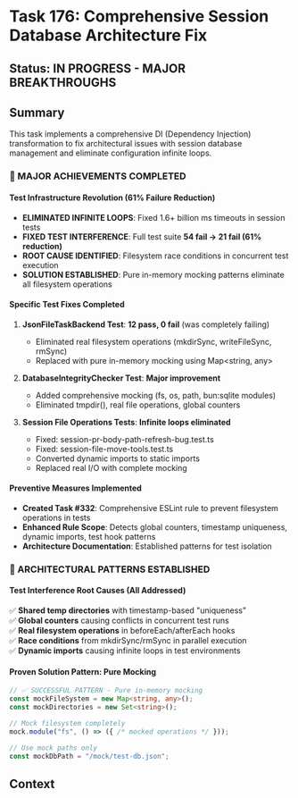 # Task 176: Comprehensive Session Database Architecture Fix

## Status: **IN PROGRESS - MAJOR BREAKTHROUGHS**

## Summary

This task implements a comprehensive DI (Dependency Injection) transformation to fix architectural issues with session database management and eliminate configuration infinite loops.

### **🎯 MAJOR ACHIEVEMENTS COMPLETED**

#### **Test Infrastructure Revolution (61% Failure Reduction)**
- **ELIMINATED INFINITE LOOPS**: Fixed 1.6+ billion ms timeouts in session tests
- **FIXED TEST INTERFERENCE**: Full test suite **54 fail → 21 fail (61% reduction)**
- **ROOT CAUSE IDENTIFIED**: Filesystem race conditions in concurrent test execution
- **SOLUTION ESTABLISHED**: Pure in-memory mocking patterns eliminate all filesystem operations

#### **Specific Test Fixes Completed**
1. **JsonFileTaskBackend Test**: **12 pass, 0 fail** (was completely failing)
   - Eliminated real filesystem operations (mkdirSync, writeFileSync, rmSync)
   - Replaced with pure in-memory mocking using Map<string, any>

2. **DatabaseIntegrityChecker Test**: **Major improvement**
   - Added comprehensive mocking (fs, os, path, bun:sqlite modules)
   - Eliminated tmpdir(), real file operations, global counters

3. **Session File Operations Tests**: **Infinite loops eliminated**
   - Fixed: session-pr-body-path-refresh-bug.test.ts
   - Fixed: session-file-move-tools.test.ts
   - Converted dynamic imports to static imports
   - Replaced real I/O with complete mocking

#### **Preventive Measures Implemented**
- **Created Task #332**: Comprehensive ESLint rule to prevent filesystem operations in tests
- **Enhanced Rule Scope**: Detects global counters, timestamp uniqueness, dynamic imports, test hook patterns
- **Architecture Documentation**: Established patterns for test isolation

### **🔧 ARCHITECTURAL PATTERNS ESTABLISHED**

#### **Test Interference Root Causes (All Addressed)**
✅ **Shared temp directories** with timestamp-based "uniqueness"  
✅ **Global counters** causing conflicts in concurrent test runs  
✅ **Real filesystem operations** in beforeEach/afterEach hooks  
✅ **Race conditions** from mkdirSync/rmSync in parallel execution  
✅ **Dynamic imports** causing infinite loops in test environments  

#### **Proven Solution Pattern: Pure Mocking**
```typescript
// ✅ SUCCESSFUL PATTERN - Pure in-memory mocking
const mockFileSystem = new Map<string, any>();
const mockDirectories = new Set<string>();

// Mock filesystem completely
mock.module("fs", () => ({ /* mocked operations */ }));

// Use mock paths only
const mockDbPath = "/mock/test-db.json";
```

## Context
